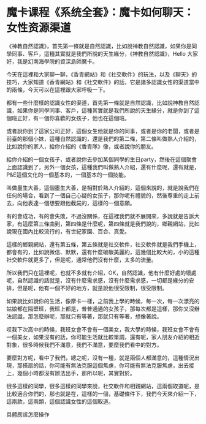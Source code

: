 # 魔卡课程《系统全套》：魔卡如何聊天：女性资源渠道

《神教自然認識》，首先第一條就是自然認識，比如說神教自然認識，如果你是同學同事、客戶，這種其實就是我們所說的天生緣分，《神教自然認識》，Hello 大家好，我是幻南海學院的資深島師魔卡。

今天在這裡和大家聊一聊，《香青網站》和《社交軟件》的玩法，以及《聊天》的技巧，大家知道《香青網站》和《社交軟件》的話，它是諸多認識女性的渠道當中的兩條，今天可以在這裡跟大家呼吸一下。

都有一些什麼樣的認識女性的渠道，首先第一條就是自然認識，比如說神教自然認識，如果你是同學同事、客戶，這種其實就是我們所說的天生緣分，就是你到了這個班正好，有一個你喜歡的女孩子，他也在這個班。

或者說你到了這家公司正好，這個女生他就是你的同事，或者是你的老闆，或者是前臺的那個小妹，這種自然認識的，還是我們的第二條，第二條叫做熟人介紹的，比如說你的家人，給你介紹的《香青隊》像，或者說你的朋友。

給你介紹的一個女孩子，或者說你去參加某個同學的生日party，然後在這個聚會上面認識到了，另外一個女孩，這種我們叫做熟人介紹，還有什麼呢，還有就是，P&E這個文化的一個基本的，一個基本的一個技能。

叫做墨生大善，這個墨生大善，是相對於熟人介紹的，這個來說的，就是說我們在任何的場合，看到了一個自己心疑的女孩子，那你呢有禮貌的，然後尊重的走上前去，向他表達一個想要跟他截屍的，這樣的一個意願。

有的會成功，有的會失敗，不過沒關係，在這裡我們就不展開來，多說就是告訴大家，有這麼第三條曲到，第四條是什麼呢，第四條就是我們說的，鄉親網站，比如說現在國內比較流行的，有世紀家園、百合、真愛。

這樣的鄉親網站，還有第五條，第五條就是社交軟件，社交軟件就是我們手機上，都會有的，比如說微信、默默，還有什麼碳碳美麗約，這幾個比較大的，小的這種社交軟件就更多了，但是呢，通常他們沒有什麼，太多的流量。

所以我們只在這裡呢，也就不多就有介紹，OK，自然認識，他有什麼好處的壞處呢，自然認識的話就是，沒有什麼需求感，沒有什麼需求感，一切都是緣分的安排，但是呢，他有一個不好的地方，就是說他很受限制，很受限制。

如果說比如說你的生活，像摩卡一樣，之前我上學的時候，每一次，每一次漂亮的姑娘都在隔壁班，我班上都是，普普通通的女孩子，那每次都是這樣，那你又沒辦法認識，那怎麼辦呢，那就只有等著，那就只有等著，想像著說。

哎我下次高中的時候，我班女會不會有一個美女，我大學的時候，我班女會不會有一個美女，如果沒有的話，你可能生活就比較單調，還有呢，家人朋友介紹的相近對象，很多時候我們不滿意，我們不滿意，要麼我們看中的對方。

要麼對方呢，看中了我們，總之呢，沒有一種，就是兩個人都滿意的，這種情況出現，那搭扇的話，你可能有無法克服這個焦慮，你可能有無法克服焦慮，出去接上，幾個小時都沒有辦法出手，那所以呢，其實對於。

很多這樣的同學，很多這樣的同學來說，社交軟件和相親網站，這兩個取道呢，是比較適合你們的，那也就是在，這樣的一個，基礎條件下，我們今天來介紹一下，這兩款，這兩類，這個認識女性的這個取道。

具體應該怎麼操作
